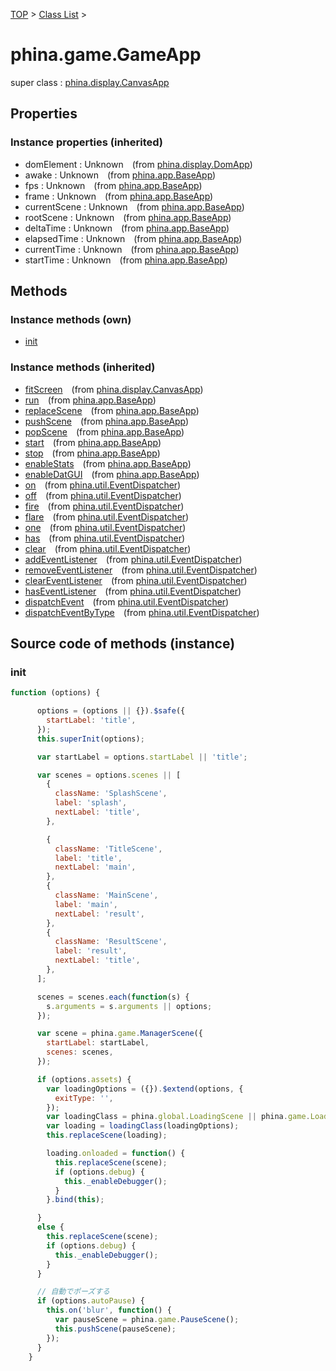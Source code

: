 [TOP](../../README.md) > [Class List](../class-list.md) >

# phina.game.GameApp

super class : [phina.display.CanvasApp](phina.display.CanvasApp.md)

## Properties



### Instance properties (inherited)

* domElement : Unknown&ensp;&ensp;(from [phina.display.DomApp](phina.display.DomApp.md))
* awake : Unknown&ensp;&ensp;(from [phina.app.BaseApp](phina.app.BaseApp.md))
* fps : Unknown&ensp;&ensp;(from [phina.app.BaseApp](phina.app.BaseApp.md))
* frame : Unknown&ensp;&ensp;(from [phina.app.BaseApp](phina.app.BaseApp.md))
* currentScene : Unknown&ensp;&ensp;(from [phina.app.BaseApp](phina.app.BaseApp.md))
* rootScene : Unknown&ensp;&ensp;(from [phina.app.BaseApp](phina.app.BaseApp.md))
* deltaTime : Unknown&ensp;&ensp;(from [phina.app.BaseApp](phina.app.BaseApp.md))
* elapsedTime : Unknown&ensp;&ensp;(from [phina.app.BaseApp](phina.app.BaseApp.md))
* currentTime : Unknown&ensp;&ensp;(from [phina.app.BaseApp](phina.app.BaseApp.md))
* startTime : Unknown&ensp;&ensp;(from [phina.app.BaseApp](phina.app.BaseApp.md))

## Methods


### Instance methods (own)

* [init](#instance_init)

### Instance methods (inherited)

* [fitScreen](phina.display.CanvasApp.md#instance_fitScreen)&ensp;&ensp;(from [phina.display.CanvasApp](phina.display.CanvasApp.md))
* [run](phina.app.BaseApp.md#instance_run)&ensp;&ensp;(from [phina.app.BaseApp](phina.app.BaseApp.md))
* [replaceScene](phina.app.BaseApp.md#instance_replaceScene)&ensp;&ensp;(from [phina.app.BaseApp](phina.app.BaseApp.md))
* [pushScene](phina.app.BaseApp.md#instance_pushScene)&ensp;&ensp;(from [phina.app.BaseApp](phina.app.BaseApp.md))
* [popScene](phina.app.BaseApp.md#instance_popScene)&ensp;&ensp;(from [phina.app.BaseApp](phina.app.BaseApp.md))
* [start](phina.app.BaseApp.md#instance_start)&ensp;&ensp;(from [phina.app.BaseApp](phina.app.BaseApp.md))
* [stop](phina.app.BaseApp.md#instance_stop)&ensp;&ensp;(from [phina.app.BaseApp](phina.app.BaseApp.md))
* [enableStats](phina.app.BaseApp.md#instance_enableStats)&ensp;&ensp;(from [phina.app.BaseApp](phina.app.BaseApp.md))
* [enableDatGUI](phina.app.BaseApp.md#instance_enableDatGUI)&ensp;&ensp;(from [phina.app.BaseApp](phina.app.BaseApp.md))
* [on](phina.util.EventDispatcher.md#instance_on)&ensp;&ensp;(from [phina.util.EventDispatcher](phina.util.EventDispatcher.md))
* [off](phina.util.EventDispatcher.md#instance_off)&ensp;&ensp;(from [phina.util.EventDispatcher](phina.util.EventDispatcher.md))
* [fire](phina.util.EventDispatcher.md#instance_fire)&ensp;&ensp;(from [phina.util.EventDispatcher](phina.util.EventDispatcher.md))
* [flare](phina.util.EventDispatcher.md#instance_flare)&ensp;&ensp;(from [phina.util.EventDispatcher](phina.util.EventDispatcher.md))
* [one](phina.util.EventDispatcher.md#instance_one)&ensp;&ensp;(from [phina.util.EventDispatcher](phina.util.EventDispatcher.md))
* [has](phina.util.EventDispatcher.md#instance_has)&ensp;&ensp;(from [phina.util.EventDispatcher](phina.util.EventDispatcher.md))
* [clear](phina.util.EventDispatcher.md#instance_clear)&ensp;&ensp;(from [phina.util.EventDispatcher](phina.util.EventDispatcher.md))
* [addEventListener](phina.util.EventDispatcher.md#instance_addEventListener)&ensp;&ensp;(from [phina.util.EventDispatcher](phina.util.EventDispatcher.md))
* [removeEventListener](phina.util.EventDispatcher.md#instance_removeEventListener)&ensp;&ensp;(from [phina.util.EventDispatcher](phina.util.EventDispatcher.md))
* [clearEventListener](phina.util.EventDispatcher.md#instance_clearEventListener)&ensp;&ensp;(from [phina.util.EventDispatcher](phina.util.EventDispatcher.md))
* [hasEventListener](phina.util.EventDispatcher.md#instance_hasEventListener)&ensp;&ensp;(from [phina.util.EventDispatcher](phina.util.EventDispatcher.md))
* [dispatchEvent](phina.util.EventDispatcher.md#instance_dispatchEvent)&ensp;&ensp;(from [phina.util.EventDispatcher](phina.util.EventDispatcher.md))
* [dispatchEventByType](phina.util.EventDispatcher.md#instance_dispatchEventByType)&ensp;&ensp;(from [phina.util.EventDispatcher](phina.util.EventDispatcher.md))


## Source code of methods (instance)

### <a name="instance_init"></a>init
```javascript
function (options) {

      options = (options || {}).$safe({
        startLabel: 'title',
      });
      this.superInit(options);

      var startLabel = options.startLabel || 'title';

      var scenes = options.scenes || [
        {
          className: 'SplashScene',
          label: 'splash',
          nextLabel: 'title',
        },

        {
          className: 'TitleScene',
          label: 'title',
          nextLabel: 'main',
        },
        {
          className: 'MainScene',
          label: 'main',
          nextLabel: 'result',
        },
        {
          className: 'ResultScene',
          label: 'result',
          nextLabel: 'title',
        },
      ];

      scenes = scenes.each(function(s) {
        s.arguments = s.arguments || options;
      });

      var scene = phina.game.ManagerScene({
        startLabel: startLabel,
        scenes: scenes,
      });

      if (options.assets) {
        var loadingOptions = ({}).$extend(options, {
          exitType: '',
        });
        var loadingClass = phina.global.LoadingScene || phina.game.LoadingScene;
        var loading = loadingClass(loadingOptions);
        this.replaceScene(loading);

        loading.onloaded = function() {
          this.replaceScene(scene);
          if (options.debug) {
            this._enableDebugger();
          }
        }.bind(this);

      }
      else {
        this.replaceScene(scene);
        if (options.debug) {
          this._enableDebugger();
        }
      }

      // 自動でポーズする
      if (options.autoPause) {
        this.on('blur', function() {
          var pauseScene = phina.game.PauseScene();
          this.pushScene(pauseScene);
        });
      }
    }
```


